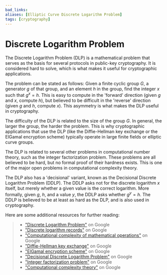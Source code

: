 ```yaml
---
bad_links: 
aliases: [Elliptic Curve Discrete Logarithm Problem]
tags: [cryptography]
---
```

# Discrete Logarithm Problem

The Discrete Logarithm Problem (DLP) is a mathematical problem that serves as the basis for several protocols in public-key cryptography. It is considered hard to solve, which is what makes it useful for cryptographic applications.

The problem can be stated as follows: Given a finite cyclic group $G$, a generator $g$ of that group, and an element $h$ in the group, find the integer $x$ such that $g^x = h$. This is easy to compute in the 'forward' direction (given $g$ and $x$, compute $h$), but believed to be difficult in the 'reverse' direction (given $g$ and $h$, compute $x$). This asymmetry is what makes the DLP useful in cryptography.

The difficulty of the DLP is related to the size of the group $G$. In general, the larger the group, the harder the problem. This is why cryptographic applications that use the DLP (like the Diffie-Hellman key exchange or the ElGamal encryption scheme) typically operate in large finite fields or elliptic curve groups.

The DLP is related to several other problems in computational number theory, such as the integer factorization problem. These problems are all believed to be hard, but no formal proof of their hardness exists. This is one of the major open problems in computational complexity theory.

The DLP also has a 'decisional' variant, known as the Decisional Discrete Logarithm Problem (DDLP). The DDLP asks not for the discrete logarithm $x$ itself, but merely whether a given value is the correct logarithm. More formally, given $g$, $h$, and a value $y$, the DDLP asks whether $g^y = h$. The DDLP is believed to be at least as hard as the DLP, and is also used in cryptography.

Here are some additional resources for further reading:

> - ["Discrete Logarithm Problem"](https://www.google.com/search?q=Discrete+Logarithm+Problem) on Google
> - ["Discrete logarithm records"](https://www.google.com/search?q=Discrete+logarithm+records) on Google
> - ["Computational complexity of mathematical operations"](https://www.google.com/search?q=Computational+complexity+of+mathematical+operations) on Google
> - ["Diffie-Hellman key exchange"](https://www.google.com/search?q=Diffie-Hellman+key+exchange) on Google
> - ["ElGamal encryption scheme"](https://www.google.com/search?q=ElGamal+encryption+scheme) on Google
> - ["Decisional Discrete Logarithm Problem"](https://www.google.com/search?q=Decisional+Discrete+Logarithm+Problem) on Google
> - ["Integer factorization problem"](https://www.google.com/search?q=Integer+factorization+problem) on Google
> - ["Computational complexity theory"](https://www.google.com/search?q=Computational+complexity+theory) on Google
